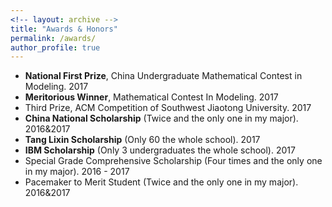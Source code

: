 ```yaml
---
<!-- layout: archive -->
title: "Awards & Honors"
permalink: /awards/
author_profile: true
---
```


* **National First Prize**, China Undergraduate Mathematical Contest in Modeling. 2017
* **Meritorious Winner**, Mathematical Contest In Modeling. 2017
* Third Prize, ACM Competition of Southwest Jiaotong University. 2017
* **China National Scholarship** (Twice and the only one in my major). 2016&2017
* **Tang Lixin Scholarship** (Only 60 the whole school). 2017
* **IBM Scholarship** (Only 3 undergraduates the whole school). 2017
* Special Grade Comprehensive Scholarship (Four times and the only one in my major). 2016 - 2017
* Pacemaker to Merit Student (Twice and the only one in my major). 2016&2017